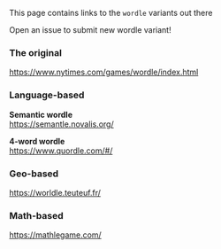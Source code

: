 This page contains links to the `wordle` variants out there

Open an issue to submit new wordle variant! 


### The original
https://www.nytimes.com/games/wordle/index.html

### Language-based

**Semantic wordle**  
https://semantle.novalis.org/

**4-word wordle**  
https://www.quordle.com/#/

### Geo-based
https://worldle.teuteuf.fr/

### Math-based
https://mathlegame.com/
